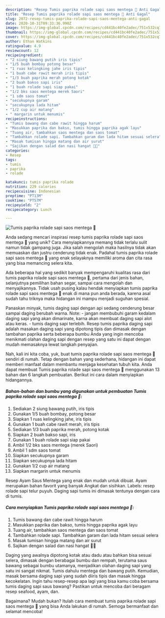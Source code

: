 ```yaml
---
description: "Resep Tumis paprika rolade sapi saos mentega 🍛 Anti Gagal"
title: "Resep Tumis paprika rolade sapi saos mentega 🍛 Anti Gagal"
slug: 2072-resep-tumis-paprika-rolade-sapi-saos-mentega-anti-gagal
date: 2020-10-31T09:33:36.990Z
image: https://img-global.cpcdn.com/recipes/cd441bc40fe2adec/751x532cq70/tumis-paprika-rolade-sapi-saos-mentega-🍛-foto-resep-utama.jpg
thumbnail: https://img-global.cpcdn.com/recipes/cd441bc40fe2adec/751x532cq70/tumis-paprika-rolade-sapi-saos-mentega-🍛-foto-resep-utama.jpg
cover: https://img-global.cpcdn.com/recipes/cd441bc40fe2adec/751x532cq70/tumis-paprika-rolade-sapi-saos-mentega-🍛-foto-resep-utama.jpg
author: Ethan Watkins
ratingvalue: 4.9
reviewcount: 12
recipeingredient:
- "2 siung bawang putih iris tipis"
- "1/5 buah bombay potong besar"
- "1 ruas kelingking jahe iris tipis"
- "1 buah cabe rawit merah iris tipis"
- "1/3 buah paprika merah potong kotak"
- "2 buah bakso sapi iris"
- "1 buah rolade sapi siap pakai"
- "1/2 bks saos mentega merek Saori"
- "1 sdm saos tomat"
- "secukupnya garam"
- "secukupnya lada hitam"
- "1/2 cup air matang"
- " margarin untuk menumis"
recipeinstructions:
- "Tumis bawang dan cabe rawit hingga harum"
- "Masukkan paprika dan bakso, tumis hingga paprika agak layu"
- "Tuang air, tambahkan saos mentega dan saos tomat"
- "Tambahkan rolade sapi. Tambahkan garam dan lada hitam sesuai selera"
- "Masak tumisan hingga matang dan air surut"
- "Sajikan dengan salad dan nasi hangat 🍅🍚"
categories:
- Resep
tags:
- tumis
- paprika
- rolade

katakunci: tumis paprika rolade 
nutrition: 229 calories
recipecuisine: Indonesian
preptime: "PT13M"
cooktime: "PT57M"
recipeyield: "2"
recipecategory: Lunch

---
```



![Tumis paprika rolade sapi saos mentega 🍛](https://img-global.cpcdn.com/recipes/cd441bc40fe2adec/751x532cq70/tumis-paprika-rolade-sapi-saos-mentega-🍛-foto-resep-utama.jpg)

Anda sedang mencari inspirasi resep tumis paprika rolade sapi saos mentega 🍛 yang unik? Cara menyiapkannya memang tidak terlalu sulit namun tidak gampang juga. Jika salah mengolah maka hasilnya tidak akan memuaskan dan justru cenderung tidak enak. Padahal tumis paprika rolade sapi saos mentega 🍛 yang enak selayaknya memiliki aroma dan cita rasa yang bisa memancing selera kita.

Ada beberapa hal yang sedikit banyak mempengaruhi kualitas rasa dari tumis paprika rolade sapi saos mentega 🍛, pertama dari jenis bahan, selanjutnya pemilihan bahan segar, sampai cara mengolah dan menyajikannya. Tidak usah pusing kalau hendak menyiapkan tumis paprika rolade sapi saos mentega 🍛 enak di mana pun anda berada, karena asal sudah tahu triknya maka hidangan ini mampu menjadi suguhan spesial.

Panaskan minyak, tumis daging sapi dengan api sedang cenderung besar sampai daging berubah warna. Note: - jangan membubuhi garam kedalam daging sapi yang akan dimarinate, karna akan membuat daging sapi alot atau keras. - tumis daging sapi terlebih. Resep tumis paprika daging sapi adalah masakan daging sapi yang dipotong tipis dan dimasak dengan tambahan paprika serta beberapa bumbu Anda yang ingin mencoba menikmati olahan daging sapi dengan resep yang satu ini dapat dengan mudah memasaknya lewat langkah penyajian.


Nah, kali ini kita coba, yuk, buat tumis paprika rolade sapi saos mentega 🍛 sendiri di rumah. Tetap dengan bahan yang sederhana, hidangan ini dapat memberi manfaat dalam membantu menjaga kesehatan tubuh kita. Anda dapat membuat Tumis paprika rolade sapi saos mentega 🍛 menggunakan 13 bahan dan 6 langkah pembuatan. Berikut ini cara dalam menyiapkan hidangannya.

<!--inarticleads1-->

##### Bahan-bahan dan bumbu yang digunakan untuk pembuatan Tumis paprika rolade sapi saos mentega 🍛:

1. Sediakan 2 siung bawang putih, iris tipis
1. Gunakan 1/5 buah bombay, potong besar
1. Siapkan 1 ruas kelingking jahe, iris tipis
1. Gunakan 1 buah cabe rawit merah, iris tipis
1. Sediakan 1/3 buah paprika merah, potong kotak
1. Siapkan 2 buah bakso sapi, iris
1. Gunakan 1 buah rolade sapi siap pakai
1. Ambil 1/2 bks saos mentega (merek Saori)
1. Ambil 1 sdm saos tomat
1. Siapkan secukupnya garam
1. Siapkan secukupnya lada hitam
1. Gunakan 1/2 cup air matang
1. Siapkan  margarin untuk menumis


Resep Ayam Saus Mentega yang enak dan mudah untuk dibuat. Ayam merupakan bahan favorit yang banyak Angkat dan sisihkan. Labels: resep rolade sapi telur puyuh. Daging sapi tumis ini dimasak tentunya dengan cara di tumis. 

<!--inarticleads2-->

##### Cara menyiapkan Tumis paprika rolade sapi saos mentega 🍛:

1. Tumis bawang dan cabe rawit hingga harum
1. Masukkan paprika dan bakso, tumis hingga paprika agak layu
1. Tuang air, tambahkan saos mentega dan saos tomat
1. Tambahkan rolade sapi. Tambahkan garam dan lada hitam sesuai selera
1. Masak tumisan hingga matang dan air surut
1. Sajikan dengan salad dan nasi hangat 🍅🍚


Daging yang awalnya dipotong kotak atau dadu atau bahkan bisa sesuai selera, dimasak dengan berabagai bumbu dan rempah, terutama saus bawang sebagai bumbu utamanya, menjadikan olahan daging sapi yang satu ini sangat nikmat. Tumis dahulu mentega dan bawang putih. Kemudian, masak bersama daging sapi yang sudah diiris tipis dan masak hingga kecokelatan. Ingin tahu resep-resep apa lagi yang bisa kamu coba bersama tumis daging sapi saus bawang? Pastikan untuk mencoba dari beragam resep seafood, ayam, dan. 

Bagaimana? Mudah bukan? Itulah cara membuat tumis paprika rolade sapi saos mentega 🍛 yang bisa Anda lakukan di rumah. Semoga bermanfaat dan selamat mencoba!

